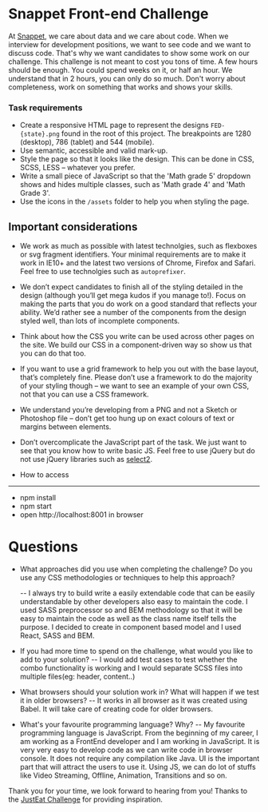 Snappet Front-end Challenge
============

At [Snappet](http://www.snappet.org), we care about data and we care about code. When we interview for development positions, we want to see code and we want to discuss code. That's why we want candidates to show some work on our challenge. This challenge is not meant to cost you tons of time. A few hours should be enough. You could spend weeks on it, or half an hour. We understand that in 2 hours, you can only do so much. Don't worry about completeness, work on something that works and shows your skills.

### Task requirements

* Create a responsive HTML page to represent the designs `FED-{state}.png` found in the root of this project. The breakpoints are 1280 (desktop), 786 (tablet) and 544 (mobile).
* Use semantic, accessible and valid mark-up.
* Style the page so that it looks like the design. This can be done in CSS, SCSS, LESS – whatever you prefer.
* Write a small piece of JavaScript so that the 'Math grade 5' dropdown shows and hides multiple classes, such as 'Math grade 4' and 'Math Grade 3'.
* Use the icons in the `/assets` folder to help you when styling the page.


## Important considerations

* We work as much as possible with latest technolgies, such as flexboxes or svg fragment identifiers. Your minimal requirements are to make it work in IE10+ and the latest two versions of Chrome, Firefox and Safari. Feel free to use technolgies such as `autoprefixer`.
* We don’t expect candidates to finish all of the styling detailed in the design (although you’ll get mega kudos if you manage to!).  Focus on making the parts that you do work on a good standard that reflects your ability.  We’d rather see a number of the components from the design styled well, than lots of incomplete components.
* Think about how the CSS you write can be used across other pages on the site.  We build our CSS in a component-driven way so show us that you can do that too.
* If you want to use a grid framework to help you out with the base layout, that’s completely fine.  Please don’t use a framework to do the majority of your styling though – we want to see an example of your own CSS, not that you can use a CSS framework.
* We understand you’re developing from a PNG and not a Sketch or Photoshop file – don’t get too hung up on exact colours of text or margins between elements.
* Don’t overcomplicate the JavaScript part of the task.  We just want to see that you know how to write basic JS. Feel free to use jQuery but do not use jQuery libraries such as [select2](https://select2.github.io/).

* How to access
----------------
* npm install
* npm start
* open http://localhost:8001 in browser

# Questions

* What approaches did you use when completing the challenge?  Do you use any CSS methodologies or techniques to help this approach?

  -- I always try to build write a easily extendable code that can be easily understandable by other developers also easy to maintain the code. I used SASS preprocessor so and BEM methodology so that it will be easy to maintain the code as well as the class name itself tells the purpose. I decided to create in component based model and I used React, SASS and BEM.


* If you had more time to spend on the challenge, what would you like to add to your solution?
  -- I would add test cases to test whether the combo functionality is working and I would separate SCSS files into multiple files(eg: header, content..)


* What browsers should your solution work in?  What will happen if we test it in older browsers?
  -- It works in all browser as it was created using Babel. It will take care of creating code for older browsers.


* What's your favourite programming language? Why?
  -- My favourite programming language is JavaScript. From the beginning of my career, I am working as a FrontEnd developer and I am working in JavaScript. It is very very easy to develop code as we can write code in browser console. It does not require any compilation like Java. UI is the important part that will attract the users to use it. Using JS, we can do lot of stuffs like Video Streaming, Offline, Animation, Transitions and so on.

Thank you for your time, we look forward to hearing from you!
Thanks to the [JustEat Challenge](https://github.com/justeat/JustEat.Recruitment.UI) for providing inspiration.
